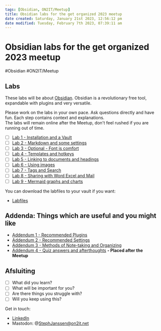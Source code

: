 ```yaml
---
tags: [Obsidian, ON2IT/Meetup]
title: Obsidian labs for the get organized 2023 meetup
date created: Saturday, January 21st 2023, 12:56:12 pm
date modified: Tuesday, February 7th 2023, 07:39:11 am
---
```


# Obsidian labs for the get organized 2023 meetup

#Obsidian #ON2IT/Meetup 

## Labs

These labs will be about [Obsidian](https://obsidian.md). Obsidian is a revolutionary free tool, expandable with plugins and very versatile.

Please work on the labs in your own pace. Ask questions directly and have fun. Each step contains context and explanations.  
The labs will remain online after the Meetup, don't feel rushed if you are running out of time.

- [ ] [Lab 1 - Installation and a Vault](Lab%201%20-%20Installation%20and%20a%20Vault.md)
- [ ] [Lab 2 - Markdown and some settings](Lab%202%20-%20Markdown%20and%20some%20settings.md)
- [ ] [Lab 3 - Optional - Font is comfort](Lab%203%20-%20Optional%20-%20Font%20is%20comfort.md)
- [ ] [Lab 4 - Templates and hotkeys](Lab%204%20-%20Templates%20and%20hotkeys.md)
- [ ] [Lab 5 - Linking to documents and headings](Lab%205%20-%20Linking%20to%20documents%20and%20headings.md)
- [ ] [Lab 6 - Using images](Lab%206%20-%20Using%20images.md)
- [ ] [Lab 7 - Tags and Search](Lab%207%20-%20Tags%20and%20Search.md)
- [ ] [Lab 8 - Sharing with Word Excel and Mail](Lab%208%20-%20Sharing%20with%20Word%20Excel%20and%20Mail.md)
- [ ] [Lab 9 - Mermaid graphs and charts](Lab%209%20-%20Mermaid%20graphs%20and%20charts.md)

You can download the labfiles to your vault if you want: 

- [Labfiles](assets/Labfiles.zip)

## Addenda: Things which are useful and you might like

- [Addendum 1 - Recommended Plugins](Addendum%201%20-%20Recommended%20Plugins.md)
- [Addendum 2 - Recommended Settings](Addendum%202%20-%20Recommended%20Settings.md)
- [Addendum 3 - Methods of Note-taking and Organizing](Addendum%203%20-%20Methods%20of%20Note-taking%20and%20Organizing.md)
- [Addendum 4 - Quiz answers and afterthoughts](Addendum%204%20-%20Quiz%20answers%20and%20afterthoughts.md) **- Placed after the Meetup**


## Afsluiting

- [ ] What did you learn?
- [ ] What will be important for you?
- [ ] Are there things you struggle with?
- [ ] Will you keep using this?

Get in touch:

- [LinkedIn](https://www.linkedin.com/in/stephjanssen/)
- Mastodon: @StephJanssen@on2it.net